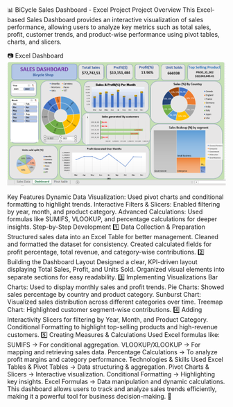 📊 BiCycle Sales Dashboard - Excel Project
Project Overview
This Excel-based Sales Dashboard provides an interactive visualization of sales performance, allowing users to analyze key metrics such as total sales, profit, customer trends, and product-wise performance using pivot tables, charts, and slicers.

📷 Excel Dashboard
![Bike Sales Dashboard](./Bicycle_dashboard.png) 

Key Features
Dynamic Data Visualization: Used pivot charts and conditional formatting to highlight trends.
Interactive Filters & Slicers: Enabled filtering by year, month, and product category.
Advanced Calculations: Used formulas like SUMIFS, VLOOKUP, and percentage calculations for deeper insights.
Step-by-Step Development
1️⃣ Data Collection & Preparation
Structured sales data into an Excel Table for better management.
Cleaned and formatted the dataset for consistency.
Created calculated fields for profit percentage, total revenue, and category-wise contributions.
2️⃣ Building the Dashboard Layout
Designed a clear, KPI-driven layout displaying Total Sales, Profit, and Units Sold.
Organized visual elements into separate sections for easy readability.
3️⃣ Implementing Visualizations
Bar Charts: Used to display monthly sales and profit trends.
Pie Charts: Showed sales percentage by country and product category.
Sunburst Chart: Visualized sales distribution across different categories over time.
Treemap Chart: Highlighted customer segment-wise contributions.
4️⃣ Adding Interactivity
Slicers for filtering by Year, Month, and Product Category.
Conditional Formatting to highlight top-selling products and high-revenue customers.
5️⃣ Creating Measures & Calculations
Used Excel formulas like:
SUMIFS → For conditional aggregation.
VLOOKUP/XLOOKUP → For mapping and retrieving sales data.
Percentage Calculations → To analyze profit margins and category performance.
Technologies & Skills Used
Excel Tables & Pivot Tables → Data structuring & aggregation.
Pivot Charts & Slicers → Interactive visualization.
Conditional Formatting → Highlighting key insights.
Excel Formulas → Data manipulation and dynamic calculations.
This dashboard allows users to track and analyze sales trends efficiently, making it a powerful tool for business decision-making. 🚀
